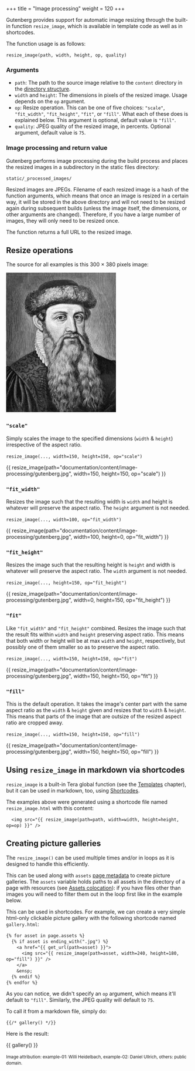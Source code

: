 +++
title = "Image processing"
weight = 120
+++

Gutenberg provides support for automatic image resizing through the built-in function `resize_image`,
which is available in template code as well as in shortcodes.

The function usage is as follows:

```jinja2
resize_image(path, width, height, op, quality)
```

### Arguments

- `path`: The path to the source image relative to the `content` directory in the [directory structure](./documentation/getting-started/directory-structure.md).
- `width` and `height`: The dimensions in pixels of the resized image. Usage depends on the `op` argument.
- `op`: Resize operation. This can be one of five choices: `"scale"`, `"fit_width"`, `"fit_height"`, `"fit"`, or `"fill"`.
  What each of these does is explained below.
  This argument is optional, default value is `"fill"`.
- `quality`: JPEG quality of the resized image, in percents. Optional argument, default value is `75`.

### Image processing and return value

Gutenberg performs image processing during the build process and places the resized images in a subdirectory in the static files directory:

```
static/_processed_images/
```

Resized images are JPEGs. Filename of each resized image is a hash of the function arguments,
which means that once an image is resized in a certain way, it will be stored in the above directory and will not
need to be resized again during subsequent builds (unless the image itself, the dimensions, or other arguments are changed).
Therefore, if you have a large number of images, they will only need to be resized once.

The function returns a full URL to the resized image.

## Resize operations

The source for all examples is this 300 × 380 pixels image:

![gutenberg](gutenberg.jpg)

### **`"scale"`**
  Simply scales the image to the specified dimensions (`width` & `height`) irrespective of the aspect ratio.

  `resize_image(..., width=150, height=150, op="scale")`

  {{ resize_image(path="documentation/content/image-processing/gutenberg.jpg", width=150, height=150, op="scale") }}

### **`"fit_width"`**
  Resizes the image such that the resulting width is `width` and height is whatever will preserve the aspect ratio.
  The `height` argument is not needed.

  `resize_image(..., width=100, op="fit_width")`

  {{ resize_image(path="documentation/content/image-processing/gutenberg.jpg", width=100, height=0, op="fit_width") }}

### **`"fit_height"`**
  Resizes the image such that the resulting height is `height` and width is whatever will preserve the aspect ratio.
  The `width` argument is not needed.

  `resize_image(..., height=150, op="fit_height")`

  {{ resize_image(path="documentation/content/image-processing/gutenberg.jpg", width=0, height=150, op="fit_height") }}

### **`"fit"`**
  Like `"fit_width"` and `"fit_height"` combined.
  Resizes the image such that the result fits within `width` and `height` preserving aspect ratio. This means that both width or height
  will be at max `width` and `height`, respectively, but possibly one of them smaller so as to preserve the aspect ratio.

  `resize_image(..., width=150, height=150, op="fit")`

  {{ resize_image(path="documentation/content/image-processing/gutenberg.jpg", width=150, height=150, op="fit") }}

### **`"fill"`**
  This is the default operation. It takes the image's center part with the same aspect ratio as the `width` & `height` given and resizes that
  to `width` & `height`. This means that parts of the image that are outsize of the resized aspect ratio are cropped away.

  `resize_image(..., width=150, height=150, op="fill")`

  {{ resize_image(path="documentation/content/image-processing/gutenberg.jpg", width=150, height=150, op="fill") }}


## Using `resize_image` in markdown via shortcodes

`resize_image` is a built-in Tera global function (see the [Templates](./documentation/templates/_index.md) chapter),
but it can be used in markdown, too, using [Shortcodes](./documentation/content/shortcodes.md).

The examples above were generated using a shortcode file named `resize_image.html` with this content:

```jinja2
  <img src="{{ resize_image(path=path, width=width, height=height, op=op) }}" />
```

## Creating picture galleries

The `resize_image()` can be used multiple times and/or in loops as it is designed to handle this efficiently.

This can be used along with `assets` [page metadata](./documentation/templates/pages-sections.md) to create picture galleries.
The `assets` variable holds paths to all assets in the directory of a page with resources
(see [Assets colocation](./documentation/content/overview.md#assets-colocation)): if you have files other than images you
will need to filter them out in the loop first like in the example below.

This can be used in shortcodes. For example, we can create a very simple html-only clickable
picture gallery with the following shortcode named `gallery.html`:

```jinja2
{% for asset in page.assets %}
  {% if asset is ending_with(".jpg") %}
    <a href="{{ get_url(path=asset) }}">
      <img src="{{ resize_image(path=asset, width=240, height=180, op="fill") }}" />
    </a>
    &ensp;
  {% endif %}
{% endfor %}
```

As you can notice, we didn't specify an `op` argument, which means it'll default to `"fill"`. Similarly, the JPEG quality will default to `75`.

To call it from a markdown file, simply do:

```jinja2
{{/* gallery() */}}
```

Here is the result:

{{ gallery() }}

<small>
  Image attribution: example-01: Willi Heidelbach, example-02: Daniel Ullrich, others: public domain.
</small>
